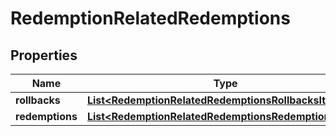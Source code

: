 

# RedemptionRelatedRedemptions


## Properties

| Name | Type | Description |
|------------ | ------------- | ------------- |
|**rollbacks** | [**List&lt;RedemptionRelatedRedemptionsRollbacksItem&gt;**](RedemptionRelatedRedemptionsRollbacksItem.md) |  |
|**redemptions** | [**List&lt;RedemptionRelatedRedemptionsRedemptionsItem&gt;**](RedemptionRelatedRedemptionsRedemptionsItem.md) |  |



